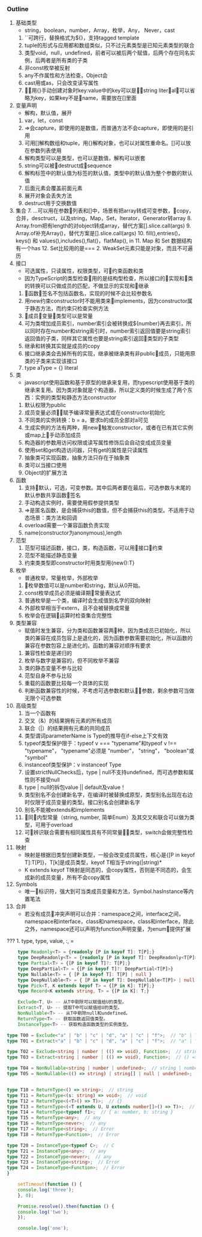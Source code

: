 ### Outline
1. 基础类型
    - string，boolean，number，Array，枚举，Any， Never，cast
    1. ``可跨行，替换格式为${}，支持tagged template
    2. tuple的形式与应用都和数组类似，只不过元素类型是已知元素类型的联合
    3. 类型void，null，undefined，前者可以被后两个赋值，后两个存在同名实例，后两者是所有类的子类
    3. 非const枚举被反射
    4. any不作属性和方法检查，Object会
    5. cast用<string>或as，只会改变读写属性
    6. 用{}手动创建对象时key:value中的key可以是string literal，可以省略为key，如果key不是name，需要放在[]里面
2. 变量声明
    - 解构，默认值，展开
    1. var，let，const
    1. =>会capture，即使用的是数值，而普通方法不会capture，即使用的是引用
    2. 可用[]解构数组和tuple，用{}解构对象，也可以对属性重命名。[]可以放在参数列表使用
    3. 解构类型可以是类型，也可以是数值，解构可以嵌套
    4. string可以被destruct成sequence
    4. 解构标签中的默认值为标签的默认值，类型中的默认值为整个参数的默认值
    5. 后面元素会覆盖前面元素
    6. 展开对象会丢失方法
    7. destruct用于交换数值
3. 集合
    7. ...可以用在参数列表和[]中，场景有把array转成可变参数，copy，合并，desctruct，以及string，Map，Set，Iterator，Generator转array
    8. Array.from把有length的对object转成array，替代方案[].slice.call(args)
    9. Array.of补充Array()，替代方案是[].slice.call(args)
    10. fill(),entries()，keys() 和 values(),includes(),flat()，flatMap(), in
    11. Map 和 Set 数据结构有一个has
    12. Set比较用的是===
    2. WeakSet元素只能是对象，而且不可遍历
3. 接口
    - 可选属性，只读属性，权限类型，可约束函数和类
    - 因为TypeScript的类型检查用的是结构型检查，所以接口的实现和类的转换可以只做成员的匹配，不做显示的实现和继承
    1. 函数签名不包括函数名，实现的时候不会比较参数名
    1. 用new约束constructor时不能用类来implements，因为constructor属于静态方法，而约束只检查实例方法
    3. 成员变量类型可以是常量
    3. 可为类增加成员索引，number索引会被转换成${number}再去索引，所以同时存在number和string索引时，number索引返回值要是string索引返回值的子类，同样其它属性也要是string索引返回类型的子类型
    5. 继承和转换其实就是成员的copy
    7. 接口继承类会去掉所有的实现，继承被继承类有非public成员，只能用原类的子类来实现该接口
    8. type aType = {} literal
4. 类
    - javascript使用函数和基于原型的继承来复用，而typescript使用基于类的继承来复用。因为类对象就是个构造器，所以定义类的时候生成了两个东西：实例的类型和静态方法constructor
    1. 默认权限为public
    3. 成员变量必须赋予编译常量表达式或在constructor初始化
    4. 不同类的实例转换：b = a，要求b的成员全部对a可见
    4. 生成实例的方法有两种，用new触发constructor，或者在已有其它实例或map上手动添加成员
    5. 构造器的参数用访问权限或读写属性修饰后会自动变成成员变量
    6. 使用set和get构造访问器，只有get的属性是只读属性
    7. 抽象类可实现函数，抽象方法只存在于抽象类
    8. 类可以当接口使用
    9. Object的扩展方法
5. 函数
    1. 支持默认，可选，可变参数。其中后两者要在最后，可选参数与末尾的默认参数共享函数签名
    2. 手动构造实例时，需要使用假参提供类型
    5. =>是匿名函数，是会捕获this的数值，但不会捕获this的类型。不适用于动态场景：类方法和回调
    6. overload需要一个兼容函数负责实现
    7. name(constructor为anonymous),length
6. 范型
    1. 范型可描述函数，接口，类，构造函数，可以用接口约束
    1. 范型不能描述静态变量
    2. 约束类类型即constructor时用类型用{new():T}
7. 枚举
    - 普通枚举，常量枚举，外部枚举
    1. 枚举数值可以是number和string，默认从0开始。
    2. const枚举成员必须是编译期常量表达式
    1. 普通枚举是一个类，编译时会生成值到名字的双向映射
    3. 外部枚举相当于extern，且不会被替换成常量
    5. 枚举会在逻辑运算时检查集合完整性
9. 类型兼容
    - 赋值时发生兼容，分为类和函数兼容两种，因为类成员已初始化，所以类的兼容在成员包容上是退化的，因为函数参数需要初始化，所以函数的兼容在参数包容上是进化的。函数的兼容对顺序有要求
    1. 兼容性检查是递归的
    2. 枚举与数字是兼容的，但不同枚举不兼容
    3. 类的静态变量不参与比较
    4. 范型自身不参与比较
    5. 重载的函数要比较每一个具体的实现
    6. 判断函数兼容性的时候，不考虑可选参数和默认参数，剩余参数可当做无限个可选参数
10. 高级类型
    1. 当一个函数有
    2. 交叉（&）的结果拥有元素的所有成员
    3. 联合（|）的结果拥有元素的共同成员
    4. 类型谓词parameterName is Type的推导在if-else上下文有效
    5. typeof类型保护限于：typeof v === "typename"和typeof v !== "typename"， "typename"必须是 "number"， "string"， "boolean"或 "symbol"
    6. instanceof类型保护：v instanceof Type
    7. 设置strictNullChecks后，type | null不支持undefined，而可选参数和属性则不接受null
    8. type | null的拆包value || default及value！
    9. 类型别名不会创建新名字，在编译时被替换成原型，类型别名出现在右边时仅限于成员变量的类型。接口别名会创建新名字
    11. 别名不能被extends和implements
    12. 同内型常量（string, number, 简单Enum）及其交叉和联合可以做为类型，可用于overload
    13. 可辨识联合需要有相同属性具有不同常量类型，switch会做完整性检查
11. 映射
    - 映射是根据旧类型创建新类型，一般会改变成员属性，核心是{[P in keyof T]:T[P]}，T[k]是成员类型，keyof T相当于string(|string)*
    - K extends keyof T映射是同态的，会copy属性，否则是不同态的，会生成新的成员变量，所有不会copy属性
12. Symbols
    - 唯一标识符，强大到可当类成员变量和方法，Symbol.hasInstance等内置笔法
13. 合并
    - 若没有成员冲突声明可以合并：namespace之间，interface之间，namespace和interface，class和namespace，class和interface，除此之外，namespace还可以声明为function声明变量，为enum提供扩展
    
???
    1. type, type, value, :, =
```typescript
    type Readonly<T> = {readonly [P in keyof T]: T[P];}
    type DeepReadonly<T> = {readonly [P in keyof T]: DeepReadonly<T[P]>;}
    type Partial<T> = {[P in keyof T]?: T[P];}
    type DeepPartial<T> = {[P in keyof T]?: DeepPartial<T[P]>}
    type Nullable<T> = { [P in keyof T]: T[P] | null }
    type DeepNullable<T> = { [P in keyof T]: DeepNullable<T[P]> | null }
    type Pick<T, K extends keyof T> = {[P in K]: T[P];}
    type Record<K extends string, T> = {[P in K]: T;}
```
```typescript
    Exclude<T, U> -- 从T中剔除可以赋值给U的类型。
    Extract<T, U> -- 提取T中可以赋值给U的类型。
    NonNullable<T> -- 从T中剔除null和undefined。
    ReturnType<T> -- 获取函数返回值类型。
    InstanceType<T> -- 获取构造函数类型的实例类型。

type T00 = Exclude<"a" | "b" | "c" | "d", "a" | "c" | "f">;  // "b" | "d"
type T01 = Extract<"a" | "b" | "c" | "d", "a" | "c" | "f">;  // "a" | "c"

type T02 = Exclude<string | number | (() => void), Function>;  // string | number
type T03 = Extract<string | number | (() => void), Function>;  // () => void

type T04 = NonNullable<string | number | undefined>;  // string | number
type T05 = NonNullable<(() => string) | string[] | null | undefined>;  // (() => string) | string[]


type T10 = ReturnType<() => string>;  // string
type T11 = ReturnType<(s: string) => void>;  // void
type T12 = ReturnType<(<T>() => T)>;  // {}
type T13 = ReturnType<(<T extends U, U extends number[]>() => T)>;  // number[]
type T14 = ReturnType<typeof f1>;  // { a: number, b: string }
type T15 = ReturnType<any>;  // any
type T16 = ReturnType<never>;  // any
type T17 = ReturnType<string>;  // Error
type T18 = ReturnType<Function>;  // Error

type T20 = InstanceType<typeof C>;  // C
type T21 = InstanceType<any>;  // any
type T22 = InstanceType<never>;  // any
type T23 = InstanceType<string>;  // Error
type T24 = InstanceType<Function>;  // Error
}
```

```typescript
    setTimeout(function () {
    console.log('three');
    }, 0);

    Promise.resolve().then(function () {
    console.log('two');
    });

    console.log('one');
```